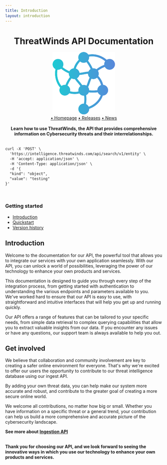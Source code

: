 ```yaml
---
title: Introduction
layout: introduction
---
```

<div style="text-align:center">
<H1>ThreatWinds API Documentation</H1>
</div>

<div style="text-align:center">
    <img src="images/logo.png" alt="Image">
    <br>
     <a href="">• Homepage</a>
    <a href="">• Releases</a>
    <a href="">• News</a>
    <br><br>
    <b>Learn how to use ThreatWinds, the API that provides comprehensive information on Cybersecurity threats and their interrelationships.</b>
</div>
<br>

```
curl -X 'POST' \
  'https://intelligence.threatwinds.com/api/search/v1/entity' \
  -H 'accept: application/json' \
  -H 'Content-Type: application/json' \
  -d '{
  "kind": "object",
  "value": "testing"
}'
```
<br>
<h3>Getting started</H3>
<ul>
<li ><a href="#introduction">Introduction</a></>
<li ><a href="./QUICKSTART.md">Quickstart</a></>
<li ><a href="./VERSIONHISTORY.md">Version history</a></>
</ul>

<div>
<h2 id="introduction">Introduction</H2>

Welcome to the documentation for our API, the powerful tool that allows you to integrate our services with your own application seamlessly. With our API, you can unlock a world of possibilities, leveraging the power of our technology to enhance your own products and services.

This documentation is designed to guide you through every step of the integration process, from getting started with authentication to understanding the various endpoints and parameters available to you. We've worked hard to ensure that our API is easy to use, with straightforward and intuitive interfaces that will help you get up and running quickly.

Our API offers a range of features that can be tailored to your specific needs, from simple data retrieval to complex querying capabilities that allow you to extract valuable insights from our data. If you encounter any issues or have any questions, our support team is always available to help you out.
</div>
<div>
<h2>Get involved</h2>

We believe that collaboration and community involvement are key to creating a safer online environment for everyone. That's why we're excited to offer our users the opportunity to contribute to our threat intelligence database using our ingest API.  

By adding your own threat data, you can help make our system more accurate and robust, and contribute to the greater goal of creating a more secure online world.

We welcome all contributions, no matter how big or small. Whether you have information on a specific threat or a general trend, your contribution can help us build a more comprehensive and accurate picture of the cybersecurity landscape.

<b>See more about <a href="#introduction">Ingestion API</a></b>
</div>

<div>
<br>
<b>Thank you for choosing our API, and we look forward to seeing the innovative ways in which you use our technology to enhance your own products and services.</b>
<div>
